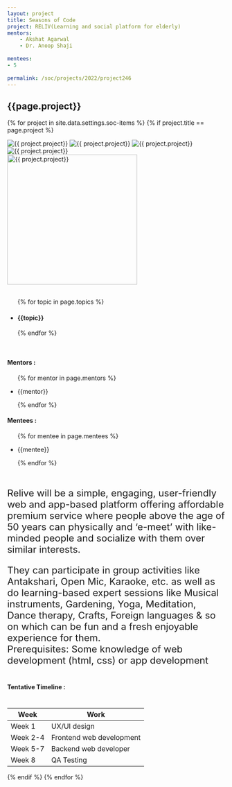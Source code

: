 ```yaml
---
layout: project
title: Seasons of Code
project: RELIV(Learning and social platform for elderly)
mentors:
    - Akshat Agarwal
    - Dr. Anoop Shaji   
    
mentees:
- 5 
    
permalink: /soc/projects/2022/project246
---
```


<h2 class="display1 m-3 p-3 text-center project-title">{{page.project}}</h2>

{% for project in site.data.settings.soc-items %}
{% if project.title == page.project %}

<div class ="img-soc d-block"> 
    <img src="{{ site.baseurl }}/{{ project.image }}" alt="{{ project.project}}" class="image-1">
    <img src="{{ site.baseurl }}/{{ project.image }}" alt="{{ project.project}}" class="image-2">
    <img src="{{ site.baseurl }}/{{ project.image }}" alt="{{ project.project}}" class="image-3">
    <img src="{{ site.baseurl }}/{{ project.image }}" alt="{{ project.project}}" class="image-4">
</div>
<div class = "mobile-img-soc">
  <img src="{{ site.baseurl }}/{{ project.image }}"  width = "300" height="300" alt="{{ project.project}}" class="border rounded">
  </div>
<div >
    <br>
    <ul>
        {% for topic in page.topics %}
        <li><h4 class="text-primary text-center topics">{{topic}}</h4></li>
        {% endfor %}
    </ul>
    <br>
    <h4 class="display3  ">Mentors :</h4> 
    <ul>
        {% for mentor in page.mentors %}
        <li><p class="lead">{{mentor}}</p></li>
        {% endfor %}
    </ul>
    <h4 class="display3  ">Mentees :</h4> 
    <ul>
        {% for mentee in page.mentees %}
        <li><p class="lead">{{mentee}}</p></li>
        {% endfor %}
    </ul>
</div>
<div>
    <p class="display3 project-desc" style = "font-size:22px;" >
        <br>
        Relive will be a simple, engaging, user-friendly web and app-based platform offering affordable premium service where people above the age of 50 years can physically and ‘e-meet’ with like-minded people and socialize with them over similar interests. 
        </p>
        <p class="display3" style = "font-size:22px;" >
        They can participate in group activities like Antakshari, Open Mic, Karaoke, etc. as well as do learning-based expert sessions like Musical instruments, Gardening, Yoga, Meditation, Dance therapy, Crafts, Foreign languages & so on which can be fun and a fresh enjoyable experience for them.  
<br>
Prerequisites:
Some knowledge of web development (html, css) or app development
    </p>
</div>
<div class = "d-flex flex-wrap">
<div>
    <h4 class="display3" style="margin:40px 0px 40px 0px;">Tentative Timeline :</h4>
    <table class="table table-striped w-100">
    <thead>
        <tr>
        <th>Week</th>
        <th>Work</th>
        </tr>
    </thead>
    <tbody>
    <tr>
      <td>Week 1</td>
      <td>UX/UI design</td>     
    </tr>
    <tr>
      <td>Week 2-4</td>
      <td>Frontend web development</td>
    </tr>
    <tr>
      <td>Week 5-7</td>
      <td>Backend web developer</td>
    </tr>
    <tr>
      <td>Week 8</td>
      <td>QA Testing</td>
    </tr>
    </tbody>
    </table>
</div>

</div>
{% endif %}
{% endfor %}
